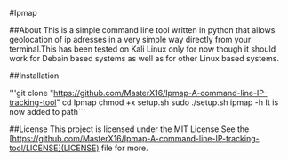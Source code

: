 #Ipmap

##About
This is a simple command line tool written in python that allows geolocation of ip adresses in a very simple way directly from your terminal.This has been tested on Kali Linux only for now though it should work for Debain based
systems as well as for other Linux based systems.

##Installation

'''git clone "https://github.com/MasterX16/Ipmap-A-command-line-IP-tracking-tool"
   cd Ipmap
   chmod +x setup.sh
   sudo ./setup.sh
   ipmap -h
   It is now added to path```


##License
This project is licensed under the MIT License.See the [https://github.com/MasterX16/Ipmap-A-command-line-IP-tracking-tool/LICENSE](LICENSE) file for more.
   

